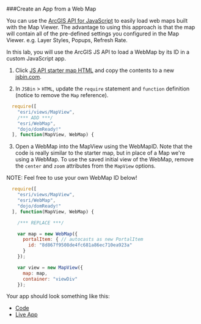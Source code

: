 ###Create an App from a Web Map

You can use the [ArcGIS API for JavaScript](https://developers.arcgis.com/javascript/) to easily load web maps built with the Map Viewer. The advantage to using this approach is that the map will contain all of the pre-defined settings you configured in the Map Viewer. e.g. Layer Styles, Popups, Refresh Rate.

In this lab, you will use the ArcGIS JS API to load a WebMap by its ID in a custom JavaScript app. 

1. Click [JS API starter map HTML](../../jsapi/create_starter_map/index.html) and copy the contents to a new [jsbin.com](http://jsbin.com).

2. In `JSBin` > `HTML`, update the `require` statement and `function` definition (notice to remove the `Map` reference).

```javascript
  require([
    "esri/views/MapView",
    /*** ADD ***/
    "esri/WebMap",
    "dojo/domReady!"
  ], function(MapView, WebMap) {
```

3. Open a WebMap into the MapView using the WebMapID. Note that the code is really similar to the starter map, but in place of a Map we're using a WebMap. To use the saved initial view of the WebMap, remove the `center` and `zoom` attributes from the `MapView` options.
	
  NOTE: Feel free to use your own WebMap ID below!

```javascript
  require([
    "esri/views/MapView",
    "esri/WebMap",
    "dojo/domReady!"
  ], function(MapView, WebMap) {

    /*** REPLACE ***/

    var map = new WebMap({
      portalItem: { // autocasts as new PortalItem
        id: "8d867f9508de4fc681a86ec710ea923a"
      }
    });

    var view = new MapView({
      map: map,
      container: "viewDiv"
    });
```

Your app should look something like this:
 * [Code](index.html)
 * [Live App](http://jofraley.github.io/Hacking_JavaScript/labs/webmap_apps/create_jsapi_app/index.html)

